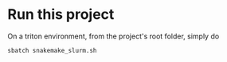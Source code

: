 # Run this project

On a triton environment, from the project's root folder, simply do

```
sbatch snakemake_slurm.sh
```

